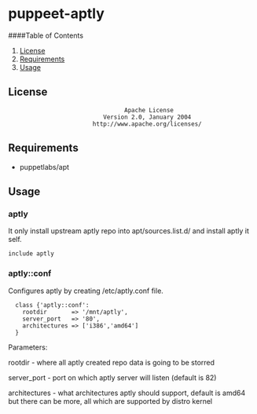 # puppeet-aptly

####Table of Contents
1. [License](#license)
2. [Requirements](#requirements)
3. [Usage](#usage)

## License
```
                                 Apache License
                           Version 2.0, January 2004
                        http://www.apache.org/licenses/
```

## Requirements
* puppetlabs/apt

## Usage
### aptly
It only install upstream aptly repo into apt/sources.list.d/ and install aptly
it self.

`include aptly`

### aptly::conf
Configures aptly by creating /etc/aptly.conf file.
```
  class {'aptly::conf':
    rootdir       => '/mnt/aptly',
    server_port   => '80',
    architectures => ['i386','amd64']
  }
```
Parameters:

  rootdir - where all aptly created repo data is going to be storred

  server_port - port on which aptly server will listen (default is 82)

  architectures - what architectures aptly should support, default is amd64
    but there can be more, all which are supported by distro kernel
